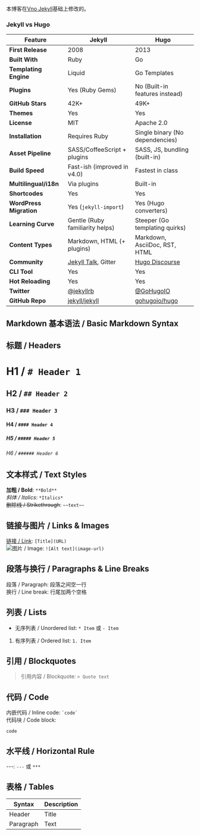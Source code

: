 

本博客在[Vno Jekyll](https://github.com/onevcat/vno-jekyll)基础上修改的。  

### Jekyll vs Hugo

| **Feature**               | **Jekyll**                          | **Hugo**                          |
|---------------------------|-------------------------------------|-----------------------------------|
| **First Release**         | 2008                                | 2013                              |
| **Built With**            | Ruby                                | Go                                |
| **Templating Engine**     | Liquid                              | Go Templates                      |
| **Plugins**               | Yes (Ruby Gems)                     | No (Built-in features instead)    |
| **GitHub Stars**          | 42K+                                | 49K+                              |
| **Themes**                | Yes                                 | Yes                               |
| **License**               | MIT                                 | Apache 2.0                        |
| **Installation**          | Requires Ruby                       | Single binary (No dependencies)   |
| **Asset Pipeline**        | SASS/CoffeeScript + plugins         | SASS, JS, bundling (built-in)     |
| **Build Speed**           | Fast-ish (improved in v4.0)         | Fastest in class                  |
| **Multilingual/i18n**     | Via plugins                         | Built-in                          |
| **Shortcodes**            | Yes                                 | Yes                               |
| **WordPress Migration**   | Yes (`jekyll-import`)               | Yes (Hugo converters)             |
| **Learning Curve**        | Gentle (Ruby familiarity helps)     | Steeper (Go templating quirks)    |
| **Content Types**         | Markdown, HTML (+ plugins)          | Markdown, AsciiDoc, RST, HTML     |
| **Community**             | [Jekyll Talk](https://talk.jekyllrb.com/), Gitter | [Hugo Discourse](https://discourse.gohugo.io/) |
| **CLI Tool**              | Yes                                 | Yes                               |
| **Hot Reloading**         | Yes                                 | Yes                               |
| **Twitter**               | [@jekyllrb](https://twitter.com/jekyllrb) | [@GoHugoIO](https://twitter.com/GoHugoIO) |
| **GitHub Repo**           | [jekyll/jekyll](https://github.com/jekyll/jekyll) | [gohugoio/hugo](https://github.com/gohugoio/hugo) |


## Markdown 基本语法 / Basic Markdown Syntax

## 标题 / Headers
# H1 / `# Header 1`  
## H2 / `## Header 2`  
### H3 / `### Header 3`  
#### H4 / `#### Header 4`  
##### H5 / `##### Header 5`  
###### H6 / `###### Header 6`  

## 文本样式 / Text Styles
**加粗 / Bold**: `**Bold**`  
*斜体 / Italics*: `*Italics*`  
~~删除线 / Strikethrough~~: `~~text~~`  

## 链接与图片 / Links & Images
[链接 / Link](URL): `[Title](URL)`  
![图片 / Image](image-url): `![Alt text](image-url)`

## 段落与换行 / Paragraphs & Line Breaks
段落 / Paragraph: 段落之间空一行  
换行 / Line break: 行尾加两个空格  

## 列表 / Lists
- 无序列表 / Unordered list: `* Item` 或 `- Item`  
1. 有序列表 / Ordered list: `1. Item`  

## 引用 / Blockquotes
> 引用内容 / Blockquote: `> Quote text`

## 代码 / Code
内嵌代码 / Inline code: `` `code` ``  
代码块 / Code block:  
  ```language
code
```
 
## 水平线 / Horizontal Rule
---: `---` 或 `***`

## 表格 / Tables
| Syntax      | Description |  
|-------------|-------------|  
| Header      | Title       |  
| Paragraph   | Text        |  
        

